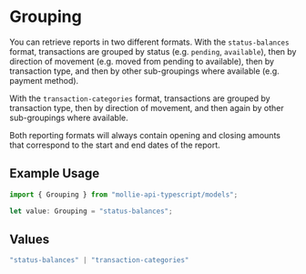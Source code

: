 # Grouping

You can retrieve reports in two different formats. With the `status-balances` format, transactions are grouped by
status (e.g. `pending`, `available`), then by direction of movement (e.g. moved from pending to available), then
by transaction type, and then by other sub-groupings where available (e.g. payment method).

With the `transaction-categories` format, transactions are grouped by transaction type, then by direction of
movement, and then again by other sub-groupings where available.

Both reporting formats will always contain opening and closing amounts that correspond to the start and end dates
of the report.

## Example Usage

```typescript
import { Grouping } from "mollie-api-typescript/models";

let value: Grouping = "status-balances";
```

## Values

```typescript
"status-balances" | "transaction-categories"
```